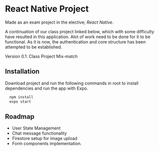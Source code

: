 # React Native Project

Made as an exam project in the elective; *React Native*.

A continuation of our class project linked below, which with some difficulty have resulted in this application. 
Alot of work need to be done for it to be functional.
As it is now, the authentication and core structure has been attempted to be established.

Version 0.1: Class Project Mix-match


## Installation

Download project and run the following commands in root to install dependencies and run the app with Expo.
```bash
  npm install
  expo start
```

## Roadmap

- User State Management 
- Chat message functionality
- Firestore setup for image upload
- Form components implementation.

